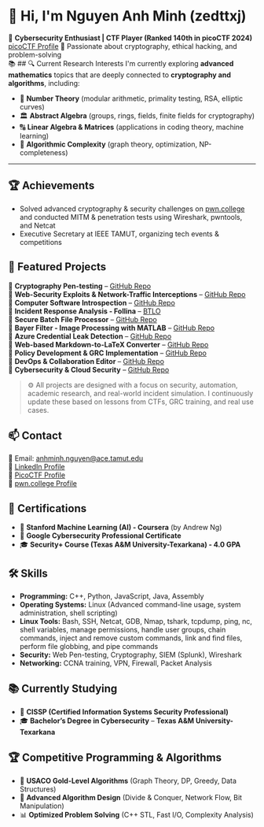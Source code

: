# 👋 Hi, I'm Nguyen Anh Minh (zedttxj)

🚀 **Cybersecurity Enthusiast | CTF Player (Ranked 140th in picoCTF 2024)** [picoCTF Profile](https://play.picoctf.org/users/zedttxj)
🔐 Passionate about cryptography, ethical hacking, and problem-solving  
📚 ## 🔍 Current Research Interests
I'm currently exploring **advanced mathematics** topics that are deeply connected to **cryptography and algorithms**, including:  

- 🔢 **Number Theory** (modular arithmetic, primality testing, RSA, elliptic curves)  
- 🏛 **Abstract Algebra** (groups, rings, fields, finite fields for cryptography)  
- 🔠 **Linear Algebra & Matrices** (applications in coding theory, machine learning)  
- 🧠 **Algorithmic Complexity** (graph theory, optimization, NP-completeness)

---

## 🏆 Achievements
- Solved advanced cryptography & security challenges on [pwn.college](https://pwn.college/hacker/1o1) and conducted MITM & penetration tests using Wireshark, pwntools, and Netcat
- Executive Secretary at IEEE TAMUT, organizing tech events & competitions

## 📂 Featured Projects
🔹 **Cryptography Pen-testing** – [GitHub Repo](https://github.com/zedttxj/Cryptography/)  
🔹 **Web-Security Exploits & Network-Traffic Interceptions** – [GitHub Repo](https://github.com/zedttxj/Web-Security-Exploits/)  
🔹 **Computer Software Introspection** – [GitHub Repo](https://github.com/zedttxj/Computer-Software-Introspection/)  
🔹 **Incident Response Analysis - Follina** – [BTLO](https://blueteamlabs.online/achievement/share/challenge/101770/43)  
🔹 **Secure Batch File Processor** – [GitHub Repo](https://github.com/zedttxj/Execute-shell-command-with-every-files-in-a-folder/)  
🔹 **Bayer Filter - Image Processing with MATLAB** – [GitHub Repo](https://github.com/zedttxj/Image-Processing-Tool-with-Matlab/)  
🔹 **Azure Credential Leak Detection** – [GitHub Repo](https://github.com/zedttxj/certifications/blob/main/Flare-Academy-Certificate-CPE.pdf)  
🔹 **Web-based Markdown-to-LaTeX Converter** – [GitHub Repo](https://zedttxj.github.io/MD-To-LaTex/)  
🔹 **Policy Development & GRC Implementation** – [GitHub Repo](https://github.com/zedttxj/certifications/blob/main/certificate-of-completion-for-the-definitive-grc-analyst-master-class.pdf)  
🔹 **DevOps & Collaboration Editor** – [GitHub Repo](https://zedttxj.github.io/MD-LaTeX/)  
🔹 **Cybersecurity & Cloud Security** – [GitHub Repo](https://github.com/zedttxj/SecOps/blob/main/README.md)  

> ⚙️ All projects are designed with a focus on security, automation, academic research, and real-world incident simulation. I continuously update these based on lessons from CTFs, GRC training, and real use cases.

## 📫 Contact
📧 Email: [anhminh.nguyen@ace.tamut.edu](mailto:anhminh.nguyen@ace.tamut.edu)  
🔗 [LinkedIn Profile](https://www.linkedin.com/in/anh-minh-nguyen-b750342ba/)  
🔗 [PicoCTF Profile](https://play.picoctf.org/users/zedttxj)  
🔗 [pwn.college Profile](https://pwn.college/hacker/1o1)  

## 📜 Certifications
- 🤖 **Stanford Machine Learning (AI) - Coursera** (by Andrew Ng)  
- 🔐 **Google Cybersecurity Professional Certificate**  
- 🎓 **Security+ Course (Texas A&M University-Texarkana) - 4.0 GPA**

## 🛠️ Skills
- **Programming:** C++, Python, JavaScript, Java, Assembly
- **Operating Systems:** Linux (Advanced command-line usage, system administration, shell scripting)
- **Linux Tools:** Bash, SSH, Netcat, GDB, Nmap, tshark, tcpdump, ping, nc, shell variables, manage permissions, handle user groups, chain commands, inject and remove custom commands, link and find files, perform file globbing, and pipe commands
- **Security:** Web Pen-testing, Cryptography, SIEM (Splunk), Wireshark
- **Networking:** CCNA training, VPN, Firewall, Packet Analysis

## 📚 Currently Studying
- 📖 **CISSP (Certified Information Systems Security Professional)**
- 🎓 **Bachelor’s Degree in Cybersecurity** – **Texas A&M University-Texarkana**

## 🏆 Competitive Programming & Algorithms
- 🥇 **USACO Gold-Level Algorithms** (Graph Theory, DP, Greedy, Data Structures)  
- 🔢 **Advanced Algorithm Design** (Divide & Conquer, Network Flow, Bit Manipulation)  
- 📊 **Optimized Problem Solving** (C++ STL, Fast I/O, Complexity Analysis)  
